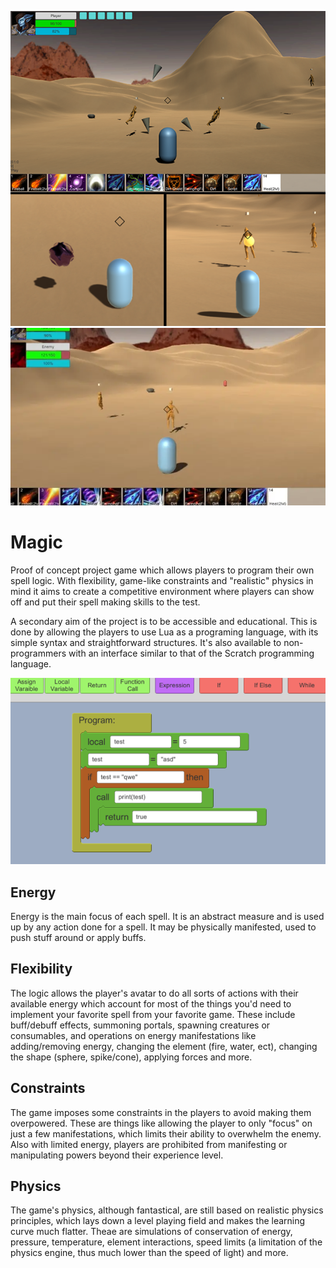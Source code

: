 ![Screenshots](screenshots.png)
![Hail spell](hail.webp)

# Magic

Proof of concept project game which allows players to program their own spell logic. With flexibility, game-like constraints and "realistic" physics in mind it aims to create a competitive environment where players can show off and put their spell making skills to the test.

A secondary aim of the project is to be accessible and educational. This is done by allowing the players to use Lua as a programing language, with its simple syntax and straightforward structures. It's also available to non-programmers with an interface similar to that of the Scratch programming language. 

![Code pieces](codepieces.png)

## Energy

Energy is the main focus of each spell. It is an abstract measure and is used up by any action done for a spell. It may be physically manifested, used to push stuff around or apply buffs. 

## Flexibility

The logic allows the player's avatar to do all sorts of actions with their available energy which account for most of the things you'd need to implement your favorite spell from your favorite game. These include buff/debuff effects, summoning portals, spawning creatures or consumables, and operations on energy manifestations like adding/removing energy, changing the element (fire, water, ect), changing the shape (sphere, spike/cone), applying forces and more. 

## Constraints

The game imposes some constraints in the players to avoid making them overpowered. These are things like allowing the player to only "focus" on just a few manifestations, which limits their ability to overwhelm the enemy. Also with limited energy, players are prohibited from manifesting or manipulating powers beyond their experience level. 

## Physics

The game's physics, although fantastical, are still based on realistic physics principles, which lays down a level playing field and makes the learning curve much flatter. Theae are simulations of conservation of energy, pressure, temperature, element interactions, speed limits (a limitation of the physics engine, thus much lower than the speed of light) and more. 
